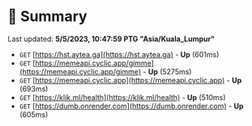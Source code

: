# 📖 Summary
Last updated: **5/5/2023, 10:47:59 PTG "Asia/Kuala_Lumpur"**

- `GET` [https://hst.aytea.ga](https://hst.aytea.ga) - **Up** (601ms)
- `GET` [https://memeapi.cyclic.app/gimme](https://memeapi.cyclic.app/gimme) - **Up** (5275ms)
- `GET` [https://memeapi.cyclic.app](https://memeapi.cyclic.app) - **Up** (693ms)
- `GET` [https://klik.ml/health](https://klik.ml/health) - **Up** (510ms)
- `GET` [https://dumb.onrender.com](https://dumb.onrender.com) - **Up** (605ms)
